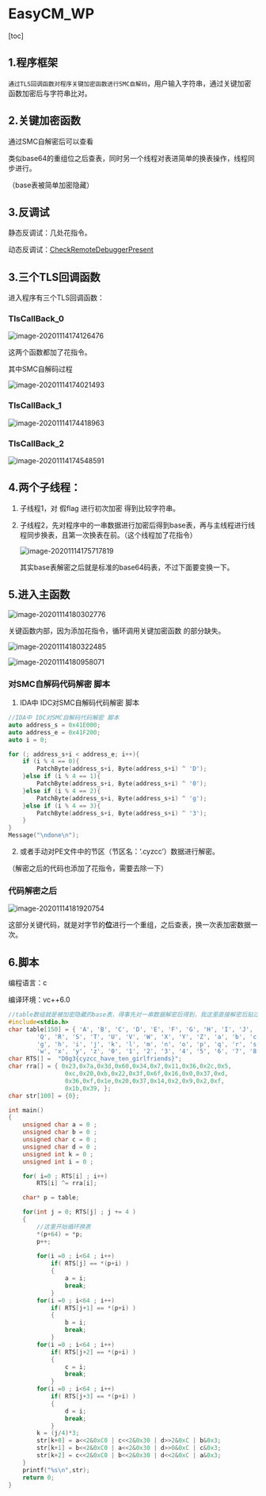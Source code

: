 # EasyCM_WP

[toc]



## 1.程序框架

`通过TLS回调函数对程序关键加密函数进行SMC自解码`，用户输入字符串，通过关键加密函数加密后与字符串比对。

## 2.关键加密函数

通过SMC自解密后可以查看

类似base64的重组位之后查表，同时另一个线程对表进简单的换表操作，线程同步进行。

（base表被简单加密隐藏）

## 3.反调试

静态反调试：几处花指令。

动态反调试：[CheckRemoteDebuggerPresent](https://docs.microsoft.com/en-us/windows/win32/api/debugapi/nf-debugapi-checkremotedebuggerpresent)

## 3.三个TLS回调函数

进入程序有三个TLS回调函数：

### TlsCallBack_0

![image-20201114174126476](https://gitee.com/cht1/Image/raw/master/img/20201114174126.png)

这两个函数都加了花指令。

其中SMC自解码过程

![image-20201114174021493](https://gitee.com/cht1/Image/raw/master/img/20201114174021.png)

### TlsCallBack_1

![image-20201114174418963](https://gitee.com/cht1/Image/raw/master/img/20201114174419.png)

### TlsCallBack_2

![image-20201114174548591](https://gitee.com/cht1/Image/raw/master/img/20201114174548.png)



## 4.两个子线程：

1. 子线程1，对 假flag 进行初次加密 得到比较字符串。

2. 子线程2，先对程序中的一串数据进行加密后得到base表，再与主线程进行线程同步换表，且第一次换表在前。（这个线程加了花指令）

   ![image-20201114175717819](https://gitee.com/cht1/Image/raw/master/img/20201114175717.png)

   其实base表解密之后就是标准的base64码表，不过下面要变换一下。

## 5.进入主函数

![image-20201114180302776](https://gitee.com/cht1/Image/raw/master/img/20201114180302.png)

关键函数内部，因为添加花指令，循环调用关键加密函数 的部分缺失。

![image-20201114180322485](https://gitee.com/cht1/Image/raw/master/img/20201114180322.png)

![image-20201114180958071](https://gitee.com/cht1/Image/raw/master/img/20201114180958.png)

### 对SMC自解码代码解密 脚本

1. IDA中 IDC对SMC自解码代码解密 脚本

~~~c
//IDA中 IDC对SMC自解码代码解密 脚本
auto address_s = 0x41E000;
auto address_e = 0x41F200;
auto i = 0;

for (; address_s+i < address_e; i++){
    if (i % 4 == 0){
        PatchByte(address_s+i, Byte(address_s+i) ^ 'D');
    }else if (i % 4 == 1){
        PatchByte(address_s+i, Byte(address_s+i) ^ '0');
    }else if (i % 4 == 2){
        PatchByte(address_s+i, Byte(address_s+i) ^ 'g');
    }else if (i % 4 == 3){
        PatchByte(address_s+i, Byte(address_s+i) ^ '3');
    }
}
Message("\ndone\n");

~~~

2. 或者手动对PE文件中的节区（节区名：‘.cyzcc’）数据进行解密。

（解密之后的代码也添加了花指令，需要去除一下）

### 代码解密之后

![image-20201114181920754](https://gitee.com/cht1/Image/raw/master/img/20201114181920.png)

这部分关键代码，就是对字节的**位**进行一个重组，之后查表，换一次表加密数据一次。

## 6.脚本

编程语言：c

编译环境：vc++6.0

~~~c
//table数组就是被加密隐藏的base表，得事先对一串数据解密后得到，我这里直接解密后贴过来了。
#include<stdio.h>
char table[150] = { 'A', 'B', 'C', 'D', 'E', 'F', 'G', 'H', 'I', 'J', 'K', 'L', 'M', 'N', 'O', 'P',
		'Q', 'R', 'S', 'T', 'U', 'V', 'W', 'X', 'Y', 'Z', 'a', 'b', 'c', 'd', 'e', 'f',
		'g', 'h', 'i', 'j', 'k', 'l', 'm', 'n', 'o', 'p', 'q', 'r', 's', 't', 'u', 'v',
		'w', 'x', 'y', 'z', '0', '1', '2', '3', '4', '5', '6', '7', '8', '9', '+', '/' };
char RTS[] =  "D0g3{cyzcc_have_ten_girlfriends}";
char rra[] = { 0x23,0x7a,0x3d,0x60,0x34,0x7,0x11,0x36,0x2c,0x5,
				0xc,0x20,0xb,0x22,0x3f,0x6f,0x16,0x0,0x37,0xd,
				0x36,0xf,0x1e,0x20,0x37,0x14,0x2,0x9,0x2,0xf,
				0x1b,0x39, };
char str[100] = {0};

int main()
{
	unsigned char a = 0 ;
	unsigned char b = 0 ;
	unsigned char c = 0 ;
	unsigned char d = 0 ;
	unsigned int k = 0 ;
	unsigned int i = 0 ;

	for( i=0 ; RTS[i] ; i++)
		RTS[i] ^= rra[i];

	char* p = table;

	for(int j = 0; RTS[j] ; j += 4 )
	{
        //这里开始循环换表
		*(p+64) = *p;
		p++;
        
		for(i =0 ; i<64 ; i++)
			if( RTS[j] == *(p+i) )
			{
				a = i;
				break;
			}
		for(i =0 ; i<64 ; i++)
			if( RTS[j+1] == *(p+i) )
			{
				b = i;
				break;
			}
		for(i =0 ; i<64 ; i++)
			if( RTS[j+2] == *(p+i) )
			{
				c = i;
				break;
			}
		for(i =0 ; i<64 ; i++)
			if( RTS[j+3] == *(p+i) )
			{
				d = i;
				break;
			}
		k = (j/4)*3;
		str[k+0] = a<<2&0xC0 | c<<2&0x30 | d>>2&0xC | b&0x3;
		str[k+1] = b<<2&0xC0 | a<<2&0x30 | d>>0&0xC | c&0x3;
		str[k+2] = c<<2&0xC0 | b<<2&0x30 | d<<2&0xC | a&0x3;
	}
	printf("%s\n",str);
	return 0;
}
~~~

